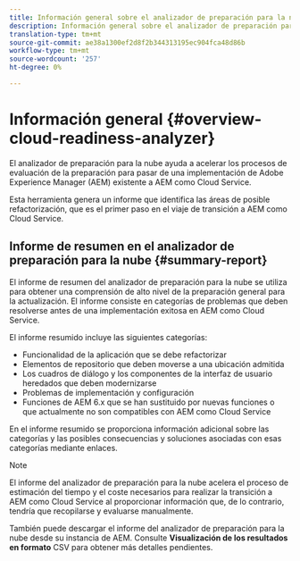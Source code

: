 ```yaml
---
title: Información general sobre el analizador de preparación para la nube
description: Información general sobre el analizador de preparación para la nube
translation-type: tm+mt
source-git-commit: ae38a1300ef2d8f2b344313195ec904fca48d86b
workflow-type: tm+mt
source-wordcount: '257'
ht-degree: 0%

---
```



# Información general {#overview-cloud-readiness-analyzer}

El analizador de preparación para la nube ayuda a acelerar los procesos de evaluación de la preparación para pasar de una implementación de Adobe Experience Manager (AEM) existente a AEM como Cloud Service.

Esta herramienta genera un informe que identifica las áreas de posible refactorización, que es el primer paso en el viaje de transición a AEM como Cloud Service.

## Informe de resumen en el analizador de preparación para la nube {#summary-report}

El informe de resumen del analizador de preparación para la nube se utiliza para obtener una comprensión de alto nivel de la preparación general para la actualización. El informe consiste en categorías de problemas que deben resolverse antes de una implementación exitosa en AEM como Cloud Service.

El informe resumido incluye las siguientes categorías:

* Funcionalidad de la aplicación que se debe refactorizar
* Elementos de repositorio que deben moverse a una ubicación admitida
* Los cuadros de diálogo y los componentes de la interfaz de usuario heredados que deben modernizarse
* Problemas de implementación y configuración
* Funciones de AEM 6.x que se han sustituido por nuevas funciones o que actualmente no son compatibles con AEM como Cloud Service

En el informe resumido se proporciona información adicional sobre las categorías y las posibles consecuencias y soluciones asociadas con esas categorías mediante enlaces.

>[!NOTE]
>El informe del analizador de preparación para la nube acelera el proceso de estimación del tiempo y el coste necesarios para realizar la transición a AEM como Cloud Service al proporcionar información que, de lo contrario, tendría que recopilarse y evaluarse manualmente.

También puede descargar el informe del analizador de preparación para la nube desde su instancia de AEM. Consulte **Visualización de los resultados en formato** CSV para obtener más detalles pendientes.